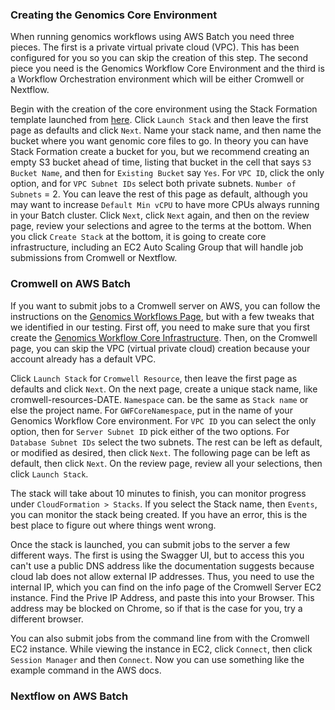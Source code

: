 ### Creating the Genomics Core Environment
When running genomics workflows using AWS Batch you need three pieces. The first is a private virtual private cloud (VPC). This has been configured for you so you can skip the creation of this step. The second piece you need is the Genomics Workflow Core Environment and the third is a Workflow Orchestration environment which will be either Cromwell or Nextflow. 

Begin with the creation of the core environment using the Stack Formation template launched from [here](https://docs.opendata.aws/genomics-workflows/core-env/introduction.html). Click `Launch Stack` and then leave the first page as defaults and click `Next`. Name your stack name, and then name the bucket where you want genomic core files to go. In theory you can have Stack Formation create a bucket for you, but we recommend creating an empty S3 bucket ahead of time, listing that bucket in the cell that says `S3 Bucket Name`, and then for `Existing Bucket` say `Yes`. For `VPC ID`, click the only option, and for `VPC Subnet IDs` select both private subnets. `Number of Subnets` = 2. You can leave the rest of this page as default, although you may want to increase `Default Min vCPU` to have more CPUs always running in your Batch cluster. Click `Next`, click `Next` again, and then on the review page, review your selections and agree to the terms at the bottom. When you click `Create Stack` at the bottom, it is going to create core infrastructure, including an EC2 Auto Scaling Group that will handle job submissions from Cromwell or Nextflow. 

### Cromwell on AWS Batch
If you want to submit jobs to a Cromwell server on AWS, you can follow the instructions on the [Genomics Workflows Page](https://docs.opendata.aws/genomics-workflows/orchestration/cromwell/cromwell-overview.html), but with a few tweaks that we identified in our testing. First off, you need to make sure that you first create the [Genomics Workflow Core Infrastructure](https://docs.opendata.aws/genomics-workflows/core-env/introduction.html). Then, on the Cromwell page, you can skip the VPC (virtual private cloud) creation because your account already has a default VPC. 

Click `Launch Stack` for `Cromwell Resource`, then leave the first page as defaults and click `Next`. On the next page, create a unique stack name, like cromwell-resources-DATE. `Namespace` can. be the same as `Stack name` or else the project name. For `GWFCoreNamespace`, put in the name of your Genomics Workflow Core environment. For `VPC ID` you can select the only option, then for `Server Subnet ID` pick either of the two options. For `Database Subnet IDs` select the two subnets. The rest can be left as default, or modified as desired, then click `Next`. The following page can be left as default, then click `Next`. On the review page, review all your selections, then click `Launch Stack`. 

The stack will take about 10 minutes to finish, you can monitor progress under `CloudFormation > Stacks`. If you select the Stack name, then `Events`, you can monitor the stack being created. If you have an error, this is the best place to figure out where things went wrong. 

Once the stack is launched, you can submit jobs to the server a few different ways. The first is using the Swagger UI, but to access this you can't use a public DNS address like the documentation suggests because cloud lab does not allow external IP addresses. Thus, you need to use the internal IP, which you can find on the info page of the Cromwell Server EC2 instance. Find the Prive IP Address, and paste this into your Browser. This address may be blocked on Chrome, so if that is the case for you, try a different browser. 

You can also submit jobs from the command line from with the Cromwell EC2 instance. While viewing the instance in EC2, click `Connect`, then click `Session Manager` and then `Connect`. Now you can use something like the example command in the AWS docs. 

### Nextflow on AWS Batch
